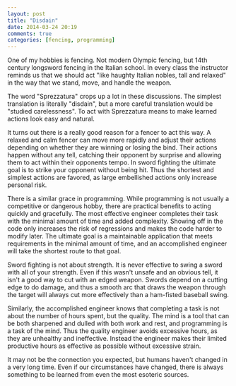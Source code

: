 ```yaml
---
layout: post
title: "Disdain"
date: 2014-03-24 20:19
comments: true
categories: [fencing, programming]
---
```


One of my hobbies is fencing. Not modern Olympic fencing, but 14th
century longsword fencing in the Italian school. In every class the
instructor reminds us that we should act "like haughty Italian nobles,
tall and relaxed" in the way that we stand, move, and handle the weapon.

The word "Sprezzatura" crops up a lot in these discussions. The simplest
translation is literally "disdain", but a more careful translation would
be "studied carelessness". To act with Sprezzatura means to make learned
actions look easy and natural.

It turns out there is a really good reason for a fencer to act this
way. A relaxed and calm fencer can move more rapidly and adjust their
actions depending on whether they are winning or losing the bind. Their
actions happen without any tell, catching their opponent by surprise and
allowing them to act within their opponents tempo. In sword fighting the
ultimate goal is to strike your opponent without being hit. Thus the
shortest and simplest actions are favored, as large embellished actions
only increase personal risk.

There is a similar grace in programming. While programming is not
usually a competitive or dangerous hobby, there are practical benefits
to acting quickly and gracefully. The most effective engineer completes
their task with the minimal amount of time and added complexity. Showing
off in the code only increases the risk of regressions and makes the
code harder to modify later. The ultimate goal is a maintainable
application that meets requirements in the minimal amount of time, and
an accomplished engineer will take the shortest route to that goal.

Sword fighting is not about strength. It is never effective to swing a
sword with all of your strength. Even if this wasn't unsafe and an
obvious tell, it isn't a good way to cut with an edged weapon. Swords
depend on a cutting edge to do damage, and thus a smooth arc that draws
the weapon through the target will always cut more effectively than a
ham-fisted baseball swing.

Similarly, the accomplished engineer knows that completing a task is not
about the number of hours spent, but the quality. The mind is a tool
that can be both sharpened and dulled with both work and rest, and
programming is a task of the mind. Thus the quality engineer avoids
excessive hours, as they are unhealthy and ineffective. Instead the
engineer makes their limited productive hours as effective as possible
without excessive strain.

It may not be the connection you expected, but humans haven't changed in
a very long time. Even if our circumstances have changed, there is
always something to be learned from even the most esoteric sources.
